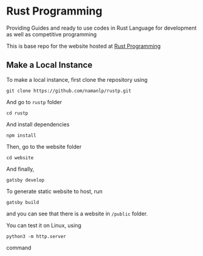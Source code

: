 # Rust Programming

Providing Guides and ready to use codes in Rust Language for development as well as competitive programming


This is base repo for the website hosted at [Rust Programming](https://rustp.org/)  


## Make a Local Instance

To make a local instance, first clone the repository using

```
git clone https://github.com/namanlp/rustp.git
```

And go to `rustp` folder

```
cd rustp
```

And install dependencies

```
npm install
```

Then, go to the website folder

```
cd website
```

And finally,
```
gatsby develop
```
To generate static website to host, run

```
gatsby build
```

and you can see that there is a website in `/public` folder.

You can test it on Linux, using 

```
python3 -m http.server
```

command

